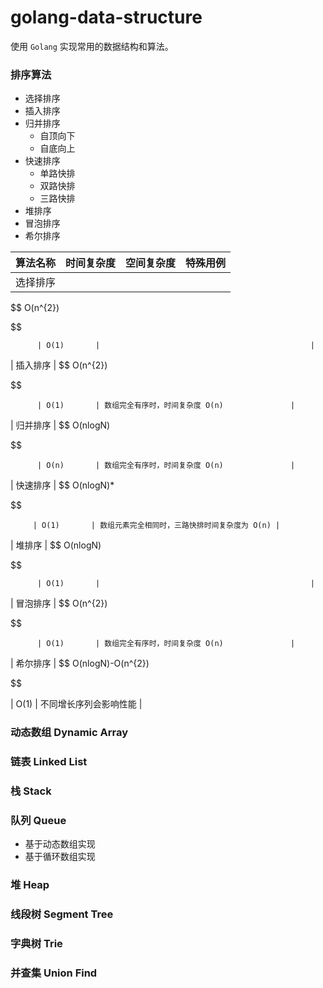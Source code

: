# golang-data-structure

使用 `Golang` 实现常用的数据结构和算法。

### 排序算法

- 选择排序
- 插入排序
- 归并排序
  + 自顶向下
  + 自底向上
- 快速排序
  + 单路快排
  + 双路快排
  + 三路快排
- 堆排序
- 冒泡排序
- 希尔排序


| 算法名称 | 时间复杂度                   | 空间复杂度 | 特殊用例                                      |
| -------: | ---------------------------- | ---------- | --------------------------------------------- |
| 选择排序 | 
$$
O(n^{2})

$$

          | O(1)       |                                               |
| 插入排序 | 
$$
O(n^{2})

$$

          | O(1)       | 数组完全有序时，时间复杂度 O(n)               |
| 归并排序 | 
$$
O(nlogN)

$$

          | O(n)       | 数组完全有序时，时间复杂度 O(n)               |
| 快速排序 | 
$$
O(nlogN)*

$$

         | O(1)       | 数组元素完全相同时，三路快排时间复杂度为 O(n) |
|   堆排序 | 
$$
O(nlogN)

$$

          | O(1)       |                                               |
| 冒泡排序 | 
$$
O(n^{2})

$$

          | O(1)       | 数组完全有序时，时间复杂度 O(n)               |
| 希尔排序 | 
$$
O(nlogN)-O(n^{2})

$$

 | O(1)       | 不同增长序列会影响性能                        |

### 动态数组 Dynamic Array

### 链表 Linked List

### 栈 Stack

### 队列 Queue

- 基于动态数组实现
- 基于循环数组实现

### 堆 Heap

### 线段树 Segment Tree

### 字典树 Trie

### 并查集 Union Find
